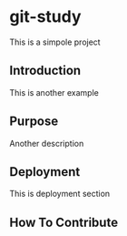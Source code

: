 # git-study
This is a simpole project
## Introduction
This is another example
## Purpose
Another description
## Deployment
This is deployment section
## How To Contribute
